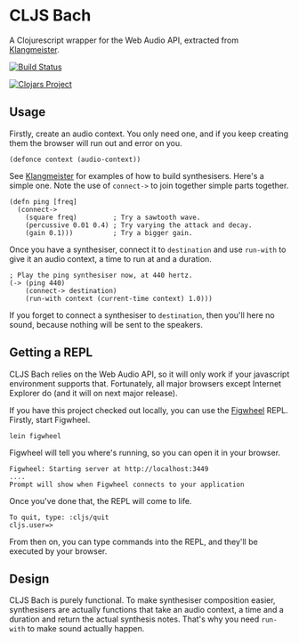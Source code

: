 CLJS Bach
=========

A Clojurescript wrapper for the Web Audio API, extracted from [Klangmeister](http://ctford.github.io/klangmeister/).

[![Build Status](https://travis-ci.org/ctford/cljs-bach.png)](https://travis-ci.org/ctford/cljs-bach)

[![Clojars Project](http://clojars.org/cljs-bach/latest-version.svg)](http://clojars.org/cljs-bach)

Usage
-----

Firstly, create an audio context. You only need one, and if you keep creating them the browser will run out and error on you.

    (defonce context (audio-context))

See [Klangmeister](http://ctford.github.io/klangmeister/) for examples of how to build synthesisers. Here's a simple
one. Note the use of `connect->` to join together simple parts together.

    (defn ping [freq]
      (connect->
        (square freq)         ; Try a sawtooth wave.
        (percussive 0.01 0.4) ; Try varying the attack and decay.
        (gain 0.1)))          ; Try a bigger gain.

Once you have a synthesiser, connect it to `destination` and use `run-with` to give it an audio context, a time to run at
and a duration.

    ; Play the ping synthesiser now, at 440 hertz.
    (-> (ping 440)
        (connect-> destination)
        (run-with context (current-time context) 1.0)))

If you forget to connect a synthesiser to `destination`, then you'll here no sound, because nothing will be sent to the speakers.

Getting a REPL
--------------

CLJS Bach relies on the Web Audio API, so it will only work if your javascript environment supports that. Fortunately, all
major browsers except Internet Explorer do (and it will on next major release).

If you have this project checked out locally, you can use the [Figwheel](https://github.com/bhauman/lein-figwheel) REPL. Firstly,
start Figwheel.

    lein figwheel

Figwheel will tell you where's running, so you can open it in your browser.

    Figwheel: Starting server at http://localhost:3449
    ....
    Prompt will show when Figwheel connects to your application

Once you've done that, the REPL will come to life.

    To quit, type: :cljs/quit
    cljs.user=>

From then on, you can type commands into the REPL, and they'll be executed by your browser.

Design
------

CLJS Bach is purely functional. To make synthesiser composition easier, synthesisers are actually functions that take
an audio context, a time and a duration and return the actual synthesis notes. That's why you need `run-with` to make
sound actually happen.
